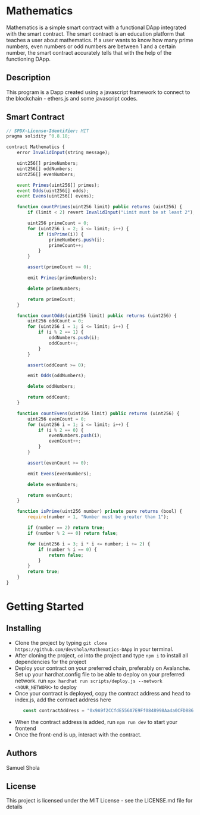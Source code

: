  
# Mathematics

Mathematics is a simple smart contract with a functional DApp integrated with the smart contract. The smart contract is an education platform that teaches a user about mathematics. If a user wants to know how many prime numbers, even numbers or odd numbers are between 1 and a certain number, the smart contract accurately tells that with the help of the functioning DApp.

## Description
This program is a Dapp created using a javascript framework to connect to the blockchain - ethers.js and some javascript codes.

## Smart Contract
```javascript
// SPDX-License-Identifier: MIT
pragma solidity ^0.8.18;

contract Mathematics {
    error InvalidInput(string message);

    uint256[] primeNumbers;
    uint256[] oddNumbers;
    uint256[] evenNumbers;

    event Primes(uint256[] primes);
    event Odds(uint256[] odds);
    event Evens(uint256[] evens);

    function countPrimes(uint256 limit) public returns (uint256) {
        if (limit < 2) revert InvalidInput("Limit must be at least 2");

        uint256 primeCount = 0;
        for (uint256 i = 2; i <= limit; i++) {
            if (isPrime(i)) {
                primeNumbers.push(i);
                primeCount++;
            }
        }

        assert(primeCount >= 0);

        emit Primes(primeNumbers);

        delete primeNumbers;

        return primeCount;
    }

    function countOdds(uint256 limit) public returns (uint256) {
        uint256 oddCount = 0;
        for (uint256 i = 1; i <= limit; i++) {
            if (i % 2 == 1) {
                oddNumbers.push(i);
                oddCount++;
            }
        }

        assert(oddCount >= 0);

        emit Odds(oddNumbers);

        delete oddNumbers;

        return oddCount;
    }

    function countEvens(uint256 limit) public returns (uint256) {
        uint256 evenCount = 0;
        for (uint256 i = 1; i <= limit; i++) {
            if (i % 2 == 0) {
                evenNumbers.push(i);
                evenCount++;
            }
        }

        assert(evenCount >= 0);

        emit Evens(evenNumbers);

        delete evenNumbers;

        return evenCount;
    }

    function isPrime(uint256 number) private pure returns (bool) {
        require(number > 1, "Number must be greater than 1");

        if (number == 2) return true;
        if (number % 2 == 0) return false;

        for (uint256 i = 3; i * i <= number; i += 2) {
            if (number % i == 0) {
                return false;
            }
        }
        return true;
    }
}
```

# Getting Started

## Installing

- Clone the project by typing ```git clone https://github.com/devshola/Mathematics-DApp``` in your terminal.
- After cloning the project, ```cd``` into the project and type ```npm i``` to install all dependencies for the project
- Deploy your contract on your preferred chain, preferably on Avalanche. Set up your hardhat.config file to be able to deploy on your preferred network. run ```npx hardhat run scripts/deploy.js --network <YOUR_NETWORK>``` to deploy
- Once your contract is deployed, copy the contract address and head to index.js, add the contract address here
  ```javascript
     const contractAddress = "0x9A9f2CCfdE556A7E9Ff0848998Aa4a0CFD8863AE";
  ```
- When the contract address is added, run ```npm run dev``` to start your frontend
- Once the front-end is up, interact with the contract.

## Authors

Samuel Shola

## License
This project is licensed under the MIT License - see the LICENSE.md file for details
